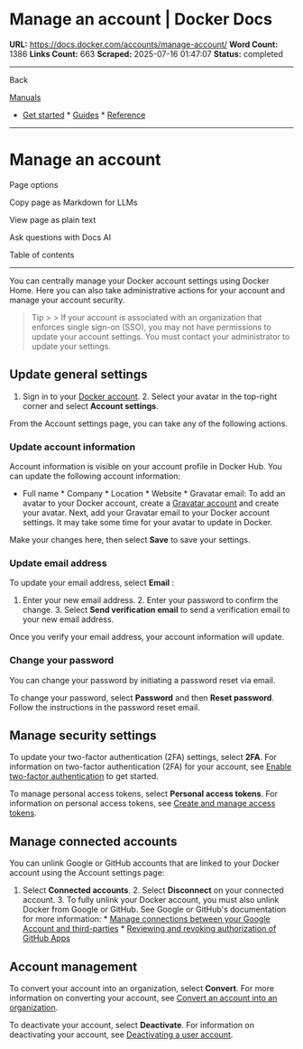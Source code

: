 # Manage an account | Docker Docs

**URL:** https://docs.docker.com/accounts/manage-account/
**Word Count:** 1386
**Links Count:** 663
**Scraped:** 2025-07-16 01:47:07
**Status:** completed

---

Back

[Manuals](https://docs.docker.com/manuals/)

  * [Get started](https://docs.docker.com/get-started/)   * [Guides](https://docs.docker.com/guides/)   * [Reference](https://docs.docker.com/reference/)

* * *

# Manage an account

Page options

Copy page as Markdown for LLMs

View page as plain text

Ask questions with Docs AI

Table of contents

* * *

You can centrally manage your Docker account settings using Docker Home. Here you can also take administrative actions for your account and manage your account security.

> Tip >  > If your account is associated with an organization that enforces single sign-on \(SSO\), you may not have permissions to update your account settings. You must contact your administrator to update your settings.

## Update general settings

  1. Sign in to your [Docker account](https://app.docker.com/login).   2. Select your avatar in the top-right corner and select **Account settings**.

From the Account settings page, you can take any of the following actions.

### Update account information

Account information is visible on your account profile in Docker Hub. You can update the following account information:

  * Full name   * Company   * Location   * Website   * Gravatar email: To add an avatar to your Docker account, create a [Gravatar account](https://gravatar.com/) and create your avatar. Next, add your Gravatar email to your Docker account settings. It may take some time for your avatar to update in Docker.

Make your changes here, then select **Save** to save your settings.

### Update email address

To update your email address, select **Email** :

  1. Enter your new email address.   2. Enter your password to confirm the change.   3. Select **Send verification email** to send a verification email to your new email address.

Once you verify your email address, your account information will update.

### Change your password

You can change your password by initiating a password reset via email.

To change your password, select **Password** and then **Reset password**. Follow the instructions in the password reset email.

## Manage security settings

To update your two-factor authentication \(2FA\) settings, select **2FA**. For information on two-factor authentication \(2FA\) for your account, see [Enable two-factor authentication](https://docs.docker.com/security/for-developers/2fa/) to get started.

To manage personal access tokens, select **Personal access tokens**. For information on personal access tokens, see [Create and manage access tokens](https://docs.docker.com/security/for-developers/access-tokens/).

## Manage connected accounts

You can unlink Google or GitHub accounts that are linked to your Docker account using the Account settings page:

  1. Select **Connected accounts**.   2. Select **Disconnect** on your connected account.   3. To fully unlink your Docker account, you must also unlink Docker from Google or GitHub. See Google or GitHub's documentation for more information:      * [Manage connections between your Google Account and third-parties](https://support.google.com/accounts/answer/13533235?hl=en)      * [Reviewing and revoking authorization of GitHub Apps](https://docs.github.com/en/apps/using-github-apps/reviewing-and-revoking-authorization-of-github-apps)

## Account management

To convert your account into an organization, select **Convert**. For more information on converting your account, see [Convert an account into an organization](https://docs.docker.com/admin/organization/convert-account/).

To deactivate your account, select **Deactivate**. For information on deactivating your account, see [Deactivating a user account](https://docs.docker.com/accounts/deactivate-user-account/).